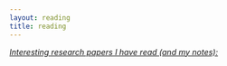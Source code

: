 ```yaml
---
layout: reading
title: reading
---
```



<u><i>Interesting research papers I have read (and my notes):<u/><i/>

<br/>

